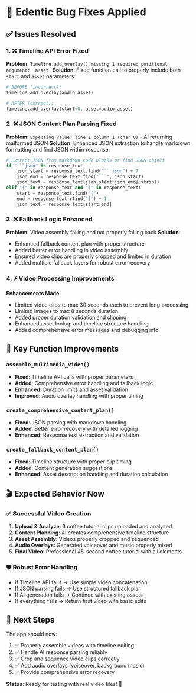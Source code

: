 # 🔧 Edentic Bug Fixes Applied

## ✅ Issues Resolved

### 1. **❌ Timeline API Error Fixed**
**Problem**: `Timeline.add_overlay() missing 1 required positional argument: 'asset'`
**Solution**: Fixed function call to properly include both `start` and `asset` parameters:
```python
# BEFORE (incorrect):
timeline.add_overlay(audio_asset)

# AFTER (correct):
timeline.add_overlay(start=0, asset=audio_asset)
```

### 2. **❌ JSON Content Plan Parsing Fixed**
**Problem**: `Expecting value: line 1 column 1 (char 0)` - AI returning malformed JSON
**Solution**: Enhanced JSON extraction to handle markdown formatting and find JSON within response:
```python
# Extract JSON from markdown code blocks or find JSON object
if "```json" in response_text:
    json_start = response_text.find("```json") + 7
    json_end = response_text.find("```", json_start)
    json_text = response_text[json_start:json_end].strip()
elif "{" in response_text and "}" in response_text:
    start = response_text.find("{")
    end = response_text.rfind("}") + 1
    json_text = response_text[start:end]
```

### 3. **❌ Fallback Logic Enhanced**
**Problem**: Video assembly failing and not properly falling back
**Solution**: 
- Enhanced fallback content plan with proper structure
- Added better error handling in video assembly
- Ensured video clips are properly cropped and limited in duration
- Added multiple fallback layers for robust error recovery

### 4. **⚡ Video Processing Improvements**
**Enhancements Made**:
- Limited video clips to max 30 seconds each to prevent long processing
- Limited images to max 8 seconds duration
- Added proper duration validation and clipping
- Enhanced asset lookup and timeline structure handling
- Added comprehensive error messages and debugging info

## 🔄 Key Function Improvements

### `assemble_multimedia_video()`
- **Fixed**: Timeline API calls with proper parameters
- **Added**: Comprehensive error handling and fallback logic
- **Enhanced**: Duration limits and asset validation
- **Improved**: Audio overlay handling with proper timing

### `create_comprehensive_content_plan()`
- **Fixed**: JSON parsing with markdown handling
- **Added**: Better error recovery with detailed logging
- **Enhanced**: Response text extraction and validation

### `create_fallback_content_plan()`
- **Fixed**: Timeline structure with proper clip timing
- **Added**: Content generation suggestions
- **Enhanced**: Asset description handling and duration calculation

## 🎬 Expected Behavior Now

### ✅ **Successful Video Creation**
1. **Upload & Analyze**: 3 coffee tutorial clips uploaded and analyzed
2. **Content Planning**: AI creates comprehensive timeline structure
3. **Asset Assembly**: Videos properly cropped and sequenced
4. **Audio Overlays**: Generated voiceover and music properly mixed
5. **Final Video**: Professional 45-second coffee tutorial with all elements

### 🛡️ **Robust Error Handling**
- If Timeline API fails → Use simple video concatenation
- If JSON parsing fails → Use structured fallback plan
- If AI generation fails → Continue with existing assets
- If everything fails → Return first video with basic edits

## 🚀 **Next Steps**
The app should now:
1. ✅ Properly assemble videos with timeline editing
2. ✅ Handle AI response parsing reliably  
3. ✅ Crop and sequence video clips correctly
4. ✅ Add audio overlays (voiceover, background music)
5. ✅ Provide comprehensive error recovery

**Status**: Ready for testing with real video files! 🎉
